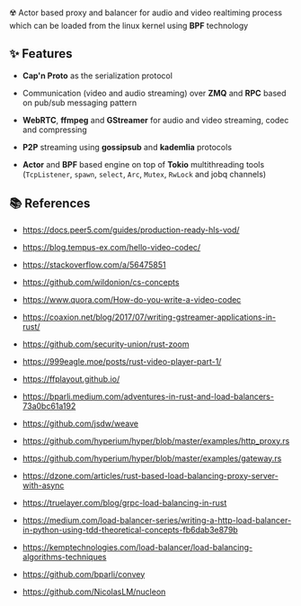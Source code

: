 

☢️ Actor based proxy and balancer for audio and video realtiming process which can be loaded from the linux kernel using **BPF** technology

## ✨ Features

* **Cap'n Proto** as the serialization protocol

* Communication (video and audio streaming) over **ZMQ** and **RPC** based on pub/sub messaging pattern 
 
* **WebRTC**, **ffmpeg** and **GStreamer** for audio and video streaming, codec and compressing

* **P2P** streaming using **gossipsub** and **kademlia** protocols

* **Actor** and **BPF** based engine on top of **Tokio** multithreading tools (`TcpListener`, `spawn`, `select`, `Arc`, `Mutex`, `RwLock` and jobq channels)

## 📚 References
  
* https://docs.peer5.com/guides/production-ready-hls-vod/

* https://blog.tempus-ex.com/hello-video-codec/

* https://stackoverflow.com/a/56475851

* https://github.com/wildonion/cs-concepts

* https://www.quora.com/How-do-you-write-a-video-codec

* https://coaxion.net/blog/2017/07/writing-gstreamer-applications-in-rust/

* https://github.com/security-union/rust-zoom

* https://999eagle.moe/posts/rust-video-player-part-1/

* https://ffplayout.github.io/

* https://bparli.medium.com/adventures-in-rust-and-load-balancers-73a0bc61a192

* https://github.com/jsdw/weave

* https://github.com/hyperium/hyper/blob/master/examples/http_proxy.rs

* https://github.com/hyperium/hyper/blob/master/examples/gateway.rs

* https://dzone.com/articles/rust-based-load-balancing-proxy-server-with-async

* https://truelayer.com/blog/grpc-load-balancing-in-rust

* https://medium.com/load-balancer-series/writing-a-http-load-balancer-in-python-using-tdd-theoretical-concepts-fb6dab3e879b

* https://kemptechnologies.com/load-balancer/load-balancing-algorithms-techniques

* https://github.com/bparli/convey

* https://github.com/NicolasLM/nucleon
